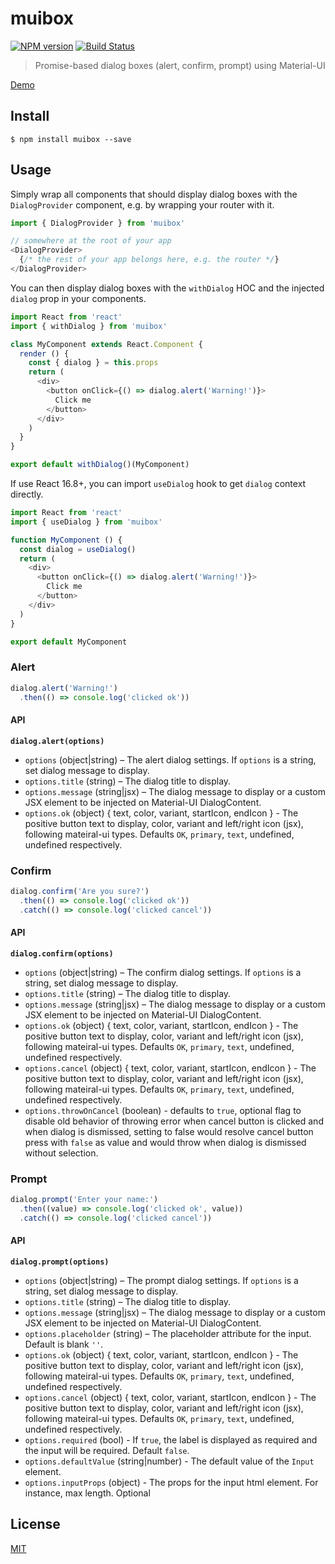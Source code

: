 # muibox

[![NPM version][npm-image]][npm-url]
[![Build Status][travis-image]][travis-url]

> Promise-based dialog boxes (alert, confirm, prompt) using Material-UI

[Demo](https://chunkai1312.github.io/muibox)

## Install

```
$ npm install muibox --save
```

## Usage

Simply wrap all components that should display dialog boxes with the `DialogProvider` component, e.g. by wrapping your router with it.

```js
import { DialogProvider } from 'muibox'

// somewhere at the root of your app
<DialogProvider>
  {/* the rest of your app belongs here, e.g. the router */}
</DialogProvider>
```

You can then display dialog boxes with the `withDialog` HOC and the injected `dialog` prop in your components.

```js
import React from 'react'
import { withDialog } from 'muibox'

class MyComponent extends React.Component {
  render () {
    const { dialog } = this.props
    return (
      <div>
        <button onClick={() => dialog.alert('Warning!')}>
          Click me
        </button>
      </div>
    )
  }
}

export default withDialog()(MyComponent)
```

If use React 16.8+, you can import `useDialog` hook to get `dialog` context directly.

```js
import React from 'react'
import { useDialog } from 'muibox'

function MyComponent () {
  const dialog = useDialog()
  return (
    <div>
      <button onClick={() => dialog.alert('Warning!')}>
        Click me
      </button>
    </div>
  )
}

export default MyComponent
```

### Alert

```js
dialog.alert('Warning!')
  .then(() => console.log('clicked ok'))
```

#### API

**`dialog.alert(options)`**

* `options` (object|string) – The alert dialog settings. If `options` is a string, set dialog message to display.
* `options.title` (string) – The dialog title to display.
* `options.message` (string|jsx) – The dialog message to display or a custom JSX element to be injected on Material-UI DialogContent.
* `options.ok` (object) { text, color, variant, startIcon, endIcon } - The positive button text to display, color, variant and left/right icon (jsx), following mateiral-ui types. Defaults `OK`, `primary`, `text`, undefined, undefined respectively.

### Confirm

```js
dialog.confirm('Are you sure?')
  .then(() => console.log('clicked ok'))
  .catch(() => console.log('clicked cancel'))
```

#### API

**`dialog.confirm(options)`**

* `options` (object|string) – The confirm dialog settings. If `options` is a string, set dialog message to display.
* `options.title` (string) – The dialog title to display.
* `options.message` (string|jsx) – The dialog message to display or a custom JSX element to be injected on Material-UI DialogContent.
* `options.ok` (object) { text, color, variant, startIcon, endIcon } - The positive button text to display, color, variant and left/right icon (jsx), following mateiral-ui types. Defaults `OK`, `primary`, `text`, undefined, undefined respectively.
* `options.cancel` (object) { text, color, variant, startIcon, endIcon } - The positive button text to display, color, variant and left/right icon (jsx), following mateiral-ui types. Defaults `OK`, `primary`, `text`, undefined, undefined respectively.
* `options.throwOnCancel` (boolean)  - defaults to `true`,  optional flag to disable old behavior of throwing error when cancel button is clicked and when dialog is dismissed, setting to false would resolve cancel button press with `false` as value and would throw when dialog is dismissed without selection.

### Prompt

```js
dialog.prompt('Enter your name:')
  .then((value) => console.log('clicked ok', value))
  .catch(() => console.log('clicked cancel'))

```

#### API

**`dialog.prompt(options)`**

* `options` (object|string) – The prompt dialog settings. If `options` is a string, set dialog message to display.
* `options.title` (string) – The dialog title to display.
* `options.message` (string|jsx) – The dialog message to display or a custom JSX element to be injected on Material-UI DialogContent.
* `options.placeholder` (string) – The placeholder attribute for the input. Default is blank `''`.
* `options.ok` (object) { text, color, variant, startIcon, endIcon } - The positive button text to display, color, variant and left/right icon (jsx), following mateiral-ui types. Defaults `OK`, `primary`, `text`, undefined, undefined respectively.
* `options.cancel` (object) { text, color, variant, startIcon, endIcon } - The positive button text to display, color, variant and left/right icon (jsx), following mateiral-ui types. Defaults `OK`, `primary`, `text`, undefined, undefined respectively.
* `options.required` (bool) - If `true`, the label is displayed as required and the input will be required. Default `false`.
* `options.defaultValue` (string|number) - The default value of the `Input` element.
* `options.inputProps` (object) - The props for the input html element. For instance, max length. Optional

## License

[MIT](LICENSE)

[npm-image]: https://img.shields.io/npm/v/muibox.svg
[npm-url]: https://npmjs.org/package/muibox
[travis-image]: https://img.shields.io/travis/chunkai1312/muibox.svg
[travis-url]: https://travis-ci.org/chunkai1312/muibox
